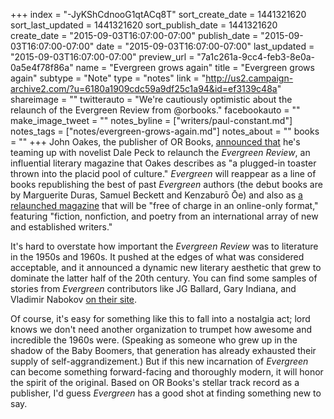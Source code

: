 +++
index = "-JyKShCdnooG1qtACq8T"
sort_create_date = 1441321620
sort_last_updated = 1441321620
sort_publish_date = 1441321620
create_date = "2015-09-03T16:07:00-07:00"
publish_date = "2015-09-03T16:07:00-07:00"
date = "2015-09-03T16:07:00-07:00"
last_updated = "2015-09-03T16:07:00-07:00"
preview_url = "7a1c261a-9cc4-feb3-8e0a-0a5e4f78f86a"
name = "Evergreen grows again"
title = "Evergreen grows again"
subtype = "Note"
type = "notes"
link = "http://us2.campaign-archive2.com/?u=6180a1909cdc59a9df25c1a94&id=ef3139c48a"
shareimage = ""
twitterauto = "We're cautiously optimistic about the relaunch of the Evergreen Review from @orbooks."
facebookauto = ""
make_image_tweet = ""
notes_byline = ["writers/paul-constant.md"]
notes_tags = ["notes/evergreen-grows-again.md"]
notes_about = ""
books = ""
+++
John Oakes, the publisher of OR Books, [announced that](http://us2.campaign-archive2.com/?u=6180a1909cdc59a9df25c1a94&id=ef3139c48a) he's teaming up with novelist Dale Peck to relaunch the *Evergreen Review*, an influential literary magazine that Oakes describes as "a plugged-in toaster thrown into the placid pool of culture." *Evergreen* will reappear as a line of books republishing the best of past *Evergreen* authors (the debut books are by Marguerite Duras, Samuel Beckett and Kenzaburō Ōe) and also as [a relaunched magazine](http://www.evergreenreview.com/) that will be "free of charge in an online-only format," featuring "fiction, nonfiction, and poetry from an international array of new and established writers."

It's hard to overstate how important the *Evergreen Review* was to literature in the 1950s and 1960s. It pushed at the edges of what was considered acceptable, and it announced a dynamic new literary aesthetic that grew to dominate the latter half of the 20th century. You can find some samples of stories from *Evergreen* contributors like JG Ballard, Gary Indiana, and Vladimir Nabokov [on their site](http://www.evergreenreview.com/).

Of course, it's easy for something like this to fall into a nostalgia act; lord knows we don't need another organization to trumpet how awesome and incredible the 1960s were. (Speaking as someone who grew up in the shadow of the Baby Boomers, that generation has already exhausted their supply of self-aggrandizement.) But if this new incarnation of *Evergreen* can become something forward-facing and thoroughly modern, it will honor the spirit of the original. Based on OR Books's stellar track record as a publisher, I'd guess *Evergreen* has a good shot at finding something new to say.